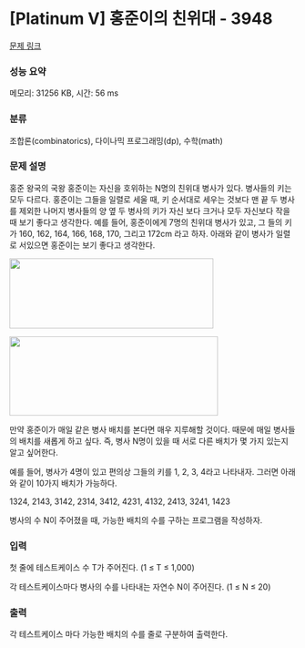 # [Platinum V] 홍준이의 친위대 - 3948 

[문제 링크](https://www.acmicpc.net/problem/3948) 

### 성능 요약

메모리: 31256 KB, 시간: 56 ms

### 분류

조합론(combinatorics), 다이나믹 프로그래밍(dp), 수학(math)

### 문제 설명

<p>홍준 왕국의 국왕 홍준이는 자신을 호위하는 N명의 친위대 병사가 있다. 병사들의 키는 모두 다르다. 홍준이는 그들을 일렬로 세울 때, 키 순서대로 세우는 것보다 맨 끝 두 병사를 제외한 나머지 병사들의 양 옆 두 병사의 키가 자신 보다 크거나 모두 자신보다 작을 때 보기 좋다고 생각한다. 예를 들어, 홍준이에게 7명의 친위대 병사가 있고, 그 들의 키가 160, 162, 164, 166, 168, 170, 그리고 172cm 라고 하자. 아래와 같이 병사가 일렬로 서있으면 홍준이는 보기 좋다고 생각한다.</p>

<p><img alt="" src="https://www.acmicpc.net/upload/images/kud1.png" style="height:123px; width:358px"></p>

<p><img alt="" src="https://www.acmicpc.net/upload/images/kud2.png" style="height:139px; width:366px"></p>

<p>만약 홍준이가 매일 같은 병사 배치를 본다면 매우 지루해할 것이다. 때문에 매일 병사들의 배치를 새롭게 하고 싶다. 즉, 병사 N명이 있을 때 서로 다른 배치가 몇 가지 있는지 알고 싶어한다.</p>

<p>예를 들어, 병사가 4명이 있고 편의상 그들의 키를 1, 2, 3, 4라고 나타내자. 그러면 아래와 같이 10가지 배치가 가능하다.</p>

<p>1324, 2143, 3142, 2314, 3412, 4231, 4132, 2413, 3241, 1423</p>

<p>병사의 수 N이 주어졌을 때, 가능한 배치의 수를 구하는 프로그램을 작성하자.</p>

### 입력 

 <p>첫 줄에 테스트케이스 수 T가 주어진다. (1 ≤ T ≤ 1,000)</p>

<p>각 테스트케이스마다 병사의 수를 나타내는 자연수 N이 주어진다. (1 ≤ N ≤ 20)</p>

### 출력 

 <p>각 테스트케이스 마다 가능한 배치의 수를 줄로 구분하여 출력한다.</p>

